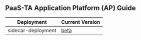 ## PaaS-TA Application Platform (AP) Guide

|Deployment|Current Version| 
|-------------|-------------|
|sidecar-deployment| [beta](https://github.com/PaaS-TA/sidecar-deployment/releases/tag/beta) | 

